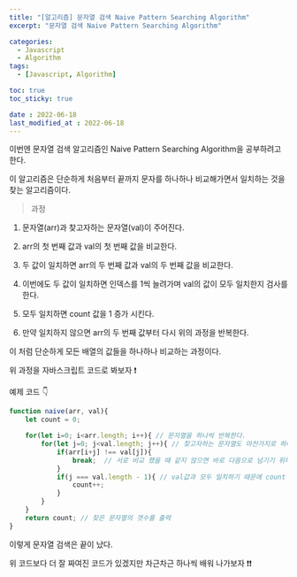```yaml
---
title: "[알고리즘] 문자열 검색 Naive Pattern Searching Algorithm"
excerpt: "문자열 검색 Naive Pattern Searching Algorithm"

categories:
  - Javascript
  - Algorithm
tags:
  - [Javascript, Algorithm]

toc: true
toc_sticky: true

date : 2022-06-18
last_modified_at : 2022-06-18
---
```


이번엔 문자열 검색 알고리즘인 Naive Pattern Searching Algorithm을 공부하려고 한다.

이 알고리즘은 단순하게 처음부터 끝까지 문자를 하나하나 비교해가면서 일치하는 것을 찾는 알고리즘이다.

> 과정

1. 문자열(arr)과 찾고자하는 문자열(val)이 주어진다.

2. arr의 첫 번째 값과 val의 첫 번째 값을 비교한다.

3. 두 값이 일치하면 arr의 두 번째 값과 val의 두 번째 값을 비교한다.

4. 이번에도 두 값이 일치하면 인덱스를 1씩 늘려가며 val의 값이 모두 일치한지 검사를 한다.

5. 모두 일치하면 count 값을 1 증가 시킨다.

6. 만약 일치하지 않으면 arr의 두 번째 값부터 다시 위의 과정을 반복한다.

이 처럼 단순하게 모든 배열의 값들을 하나하나 비교하는 과정이다.

위 과정을 자바스크립트 코드로 봐보자 ❗

예제 코드 👇

```javascript
function naive(arr, val){
    let count = 0;

    for(let i=0; i<arr.length; i++){ // 문자열을 하나씩 반복한다.
        for(let j=0; j<val.length; j++){ // 찾고자하는 문자열도 마찬가지로 하나씩 반복한다.
            if(arr[i+j] !== val[j]){
                break;  // 서로 비교 했을 때 같지 않으면 바로 다음으로 넘기기 위해 break
            }
            if(j === val.length - 1){ // val값과 모두 일치하기 때문에 count 1 증가
                count++;
            }
        }
    }
    return count; // 찾은 문자열의 갯수를 출력
}
```

이렇게 문자열 검색은 끝이 났다. 

위 코드보다 더 잘 짜여진 코드가 있겠지만 차근차근 하나씩 배워 나가보자 ❗❗